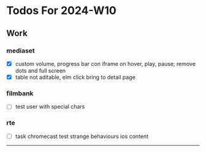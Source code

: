 # Todos For 2024-W10

## Work

### mediaset

- [x] custom volume, progress bar con iframe on hover, play, pause; remove dots and full screen
- [x] table not aditable, elm click bring to detail page

### filmbank

- [ ] test user with special chars

### rte

- [ ] task chromecast test strange behaviours ios content

---
